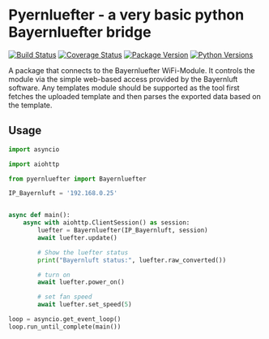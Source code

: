 # Pyernluefter - a very basic python Bayernluefter bridge
[![Build Status](https://travis-ci.com/nielstron/pyernluefter.svg?branch=master)](https://travis-ci.com/nielstron/pyernluefter)
[![Coverage Status](https://coveralls.io/repos/github/nielstron/pyernluefter/badge.svg?branch=master)](https://coveralls.io/github/nielstron/pyernluefter?branch=master)
[![Package Version](https://img.shields.io/pypi/v/pyernluefter)](https://pypi.org/project/PySyncThru/)
[![Python Versions](https://img.shields.io/pypi/pyversions/pyernluefter.svg)](https://pypi.org/project/PySyncThru/)

A package that connects to the Bayernluefter WiFi-Module.
It controls the module via the simple web-based access provided by the Bayernluft software.
Any templates module should be supported as the tool first fetches the uploaded template and then parses
the exported data based on the template.

## Usage

```python
import asyncio

import aiohttp

from pyernluefter import Bayernluefter

IP_Bayernluft = '192.168.0.25'


async def main():
    async with aiohttp.ClientSession() as session:
        luefter = Bayernluefter(IP_Bayernluft, session)
        await luefter.update()

        # Show the luefter status
        print("Bayernluft status:", luefter.raw_converted())

        # turn on
        await luefter.power_on()

        # set fan speed
        await luefter.set_speed(5)

loop = asyncio.get_event_loop()
loop.run_until_complete(main())
```
